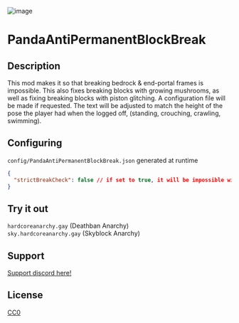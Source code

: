 ![image](https://github.com/user-attachments/assets/22527936-8f62-4c17-835f-6859bdf85fe8)

# PandaAntiPermanentBlockBreak

## Description

This mod makes it so that breaking bedrock & end-portal frames is impossible. This also fixes breaking blocks with growing mushrooms, as well as fixing breaking blocks with piston glitching. A configuration file will be made if requested.
The text will be adjusted to match the height of the pose the player had when the logged off, (standing, crouching, crawling, swimming).

## Configuring

`config/PandaAntiPermanentBlockBreak.json` generated at runtime
```json
{
  "strictBreakCheck": false // if set to true, it will be impossible with commands, creative, or any method to break bedrock/end portal frames. EXCEPT for the bedrock that breaks when spawning the end dragon. This is a safe-guard as new methods can be discovered, and mixins can silently break over updates.
}
```

## Try it out
`hardcoreanarchy.gay`   (Deathban Anarchy)  
`sky.hardcoreanarchy.gay`   (Skyblock Anarchy)

## Support

[Support discord here!]( https://discord.gg/3tP3Tqu983)

## License

[CC0](https://creativecommons.org/public-domain/cc0/)
